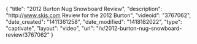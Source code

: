 {
    "title": "2012 Burton Nug Snowboard Review",
    "description": "http:\/\/www.skis.com Review for the 2012 Burton",
    "videoid": "3767062",
    "date_created": "1411361258",
    "date_modified": "1418182022",
    "type": "captivate",
    "layout": "video",
    "url": "\/v\/2012-burton-nug-snowboard-review\/3767062"
}